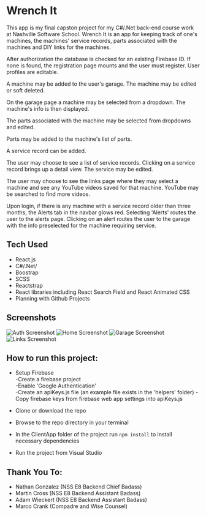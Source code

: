# Wrench It
This app is my final capston project for my C#/.Net back-end course work at Nashville Software School. Wrench It is an app for keeping track of one's machines, the machines' service records, parts associated with the machines and DIY links for the machines.

After authorization the database is checked for an existing Firebase ID. If none is found, the registration page mounts and the user must register. User profiles are editable.

A machine may be added to the user's garage. The machine may be edited or soft deleted.

On the garage page a machine may be selected from a dropdown. The machine's info is then displayed.

The parts associated with the machine may be selected from dropdowns and edited.

Parts may be added to the machine's list of parts.

A service record can be added.

The user may choose to see a list of service records. Clicking on a service record brings up a detail view. The service may be edited.

The user may choose to see the links page where they may select a machine and see any YouTube videos saved for that machine. YouTube may be searched to find more videos.

Upon login, if there is any machine with a service record older than three months, the Alerts tab in the navbar glows red. Selecting 'Alerts'
routes the user to the alerts page. Clicking on an alert routes the user to the garage with the info preselected for the machine requiring service.

## Tech Used
* React.js
* C#/.Net/
* Boostrap
* SCSS
* Reactstrap
* React libraries including React Search Field and React Animated CSS
* Planning with Github Projects

## Screenshots
![Auth Screenshot](./images/wrench-it-auth.png)
![Home Screenshot](../../images/wrench-it-home.png)
![Garage Screenshot](../../images/wrench-it-garage.png)
![Links Screenshot](../../images/wrench-it-links.png)

## How to run this project:

* Setup Firebase  
  -Create a firebase project  
  -Enable 'Google Authentication'  
  -Create an apiKeys.js file (an example file exists in the 'helpers' folder)
  -Copy firebase keys from firebase web app settings into apiKeys.js

* Clone or download the repo

* Browse to the repo directory in your terminal

* In the ClientApp folder of the project run ```npm install``` to install necessary dependencies

* Run the project from Visual Studio

## Thank You To:
* Nathan Gonzalez (NSS E8 Backend Chief Badass)
* Martin Cross (NSS E8 Backend Assistant Badass)
* Adam Wieckert (NSS E8 Backend Assistant Badass)
* Marco Crank (Compadre and Wise Counsel)
